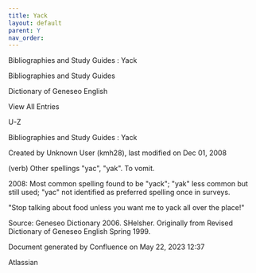 ```yaml
---
title: Yack
layout: default
parent: Y
nav_order:
---
```


Bibliographies and Study Guides : Yack

Bibliographies and Study Guides

Dictionary of Geneseo English

View All Entries

U-Z

Bibliographies and Study Guides : Yack

Created by  Unknown User (kmh28), last modified on Dec 01, 2008

(verb) Other spellings &quot;yac&quot;, &quot;yak&quot;. To vomit.

2008: Most common spelling found to be &quot;yack&quot;; &quot;yak&quot; less common but still used; &quot;yac&quot; not identified as preferred spelling once in surveys.

&quot;Stop talking about food unless you want me to yack all over the place!&quot;

Source: Geneseo Dictionary 2006. SHelsher. Originally from Revised Dictionary of Geneseo English Spring 1999. 

Document generated by Confluence on May 22, 2023 12:37

Atlassian
